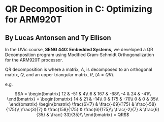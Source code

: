# QR Decomposition in C: Optimizing for ARM920T
## By Lucas Antonsen and Ty Ellison

In the UVic course, **SENG 440: Embedded Systems**, we developed a QR Decomposition program using Modified Gram-Schmidt Orthogonalization for the ARM920T processor.

QR decomposition is where a matrix, $A$, is decomposed to an orthogonal matrix, $Q$, and an upper triangular matrix, $R$, $(A = QR)$.

e.g.

$$A =
\begin{bmatrix}
12 & -51 & 4\\
6 & 167 & -68\\
-4 & 24 & -41\\
\end{bmatrix}
= \begin{bmatrix}
14 & 21 & -14\\
0 & 175 & -70\\ 
0 & 0 & 35\\
\end{bmatrix}
\begin{bmatrix}
\frac{6}{7} & \frac{-69}{175} & \frac{-58}{175}\\
\frac{3}{7} & \frac{158}{175} & \frac{6}{175}\\ 
\frac{-2}{7} & \frac{6}{35} & \frac{-33}{35}\\
\end{bmatrix}
= QR$$
